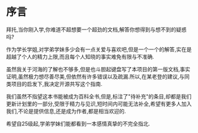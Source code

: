 # 序言

拜托,当你刚入学,你难道不超想要一个超劲的文档,解答你想得到与想不到的疑惑吗?

作为学长学姐,对学弟学妹多少会有一点关爱与喜欢吧,但是一个一个的解答,实在是超越了个人的精力上限,而且每个人知晓的事实难免有限与不准确.

虽然我关于河海的了解也不够多,但是也斗胆起键盘写了本项目的第一版文档,事实证明,虽然极力想尽善尽美,但依然有许多错误以及疏漏.所以,在某老登的建议,与同类项目的启发下,我决定开源共写这个指南.

我们虽然不指望这本书能被成为百科全书,但是,标注了"待补充"的条目,却都是我们更新计划里的一部分,受限于精力与见识,短时间内可能无法补全,希望有更多人加入我们,不论是提供信息,还是成为作者,都是相当欢迎的.

希望自25级起,学弟学妹们能都看到一本感情真挚的不完全指北.